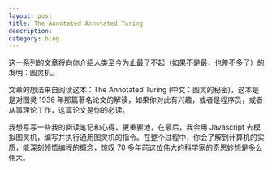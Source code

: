 ```yaml
---
layout: post
title: The Annotated Annotated Turing
description: 
category: blog
---
```


这一系列的文章将向你介绍人类至今为止最了不起（如果不是最，也差不多了）的发明：图灵机。

文章的想法来自阅读这本：The Annotated Turing (中文：图灵的秘密)，这本是是对图灵 1936 年那篇著名论文的解读，如果你对此有兴趣，或者是程序员，或者从事理论工作，这篇论文是你的必读。

我想写写一些我的阅读笔记和心得，更重要地，在最后，我会用 Javascript 去模拟图灵机，编写并执行通用图灵机的指令。在整个过程中，你会了解到计算机的实质，能深刻领悟编程的概念，惊叹 70 多年前这位伟大的科学家的奇思妙想是多么伟大。



